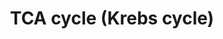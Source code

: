 ---
annotations:
- id: PW:0000026
  parent: classic metabolic pathway
  type: Pathway Ontology
  value: citric acid cycle pathway
authors:
- Anwesha
- Sbohler
- MaintBot
- Egonw
- Mkutmon
- Eweitz
description: This pathway describes TCA cycle (Krebs Cycle) reactions in A. thaliana
  mitochondria.The metabolic links with the Glycolysis and Glutamate Biosynthesis
  are indicated. Protein identifiers for A. thaliana are from UNIPROT. The pathway
  is inspired from information drawn for Plant Physiology (Taiz and Zeiger) Third
  Edition and KEGG Pathways.
last-edited: 2021-05-19
organisms:
- Arabidopsis thaliana
communities:
- Plants
redirect_from:
- /index.php/Pathway:WP2624
- /instance/WP2624
- /instance/WP2624_r123106
revision: r123106
schema-jsonld:
- '@context': https://schema.org/
  '@id': https://wikipathways.github.io/pathways/WP2624.html
  '@type': Dataset
  creator:
    '@type': Organization
    name: WikiPathways
  description: This pathway describes TCA cycle (Krebs Cycle) reactions in A. thaliana
    mitochondria.The metabolic links with the Glycolysis and Glutamate Biosynthesis
    are indicated. Protein identifiers for A. thaliana are from UNIPROT. The pathway
    is inspired from information drawn for Plant Physiology (Taiz and Zeiger) Third
    Edition and KEGG Pathways.
  keywords:
  - 2-oxoglutarate
  - 2-oxoglutarate dehydrogenase
  - ADP
  - ATP
  - Acetyl-CoA
  - CO2
  - CoA
  - FAD+
  - FADH2
  - H2O
  - NAD+
  - NADH
  - NADP+
  - NADPH
  - Succinyl-CoA
  - aconitase 1
  - aconitase 2
  - aconitase 3
  - citrate
  - citrate synthase 4
  - citrate synthase 5
  - fumarase
  - fumarate
  - isocitrate
  - isocitrate dehydrogenase
  - isocitrate dehydrogenase 1
  - isocitrate dehydrogenase 2
  - isocitrate dehydrogenase 3
  - isocitrate dehydrogenase 4
  - isocitrate dehydrogenase 5
  - isocitrate dehydrogenase 6
  - malate
  - malate dehydrogenase 1
  - malate dehydrogenase 2
  - malic enzyme 1
  - malic enzyme 2
  - oxaloacetate
  - pyruvate
  - pyruvate dehydrogenase alpha-1
  - pyruvate dehydrogenase alpha-2
  - pyruvate dehydrogenase beta-1
  - succinate
  - succinate dehydrogenase 1
  - succinate dehydrogenase 2
  - succinate dehydrogenase FeS 1
  - succinate dehydrogenase FeS 2
  - succinate dehydrogenase FeS 3
  - succinyl-CoA synthetase alpha-1
  - succinyl-CoA synthetase alpha-2
  - succinyl-CoA synthetase beta
  license: CC0
  name: TCA cycle (Krebs cycle)
seo: CreativeWork
title: TCA cycle (Krebs cycle)
wpid: WP2624
---